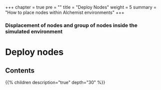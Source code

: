 +++
chapter = true
pre = ""
title = "Deploy Nodes"
weight = 5
summary = "How to place nodes within Alchemist environments"
+++

### Displacement of nodes and group of nodes inside the simulated environment

# Deploy nodes

## Contents

{{% children description="true" depth="30" %}}
